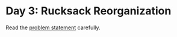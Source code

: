 # Day 3: Rucksack Reorganization

Read the [problem statement](https://adventofcode.com/2022/day/3) carefully.
